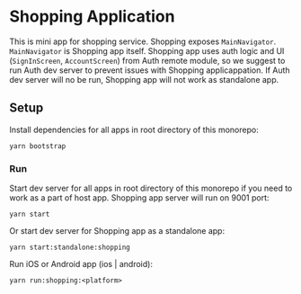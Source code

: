 # Shopping Application

This is mini app for shopping service. Shopping exposes `MainNavigator`. `MainNavigator` is Shopping app itself. Shopping app uses auth logic and UI (`SignInScreen`, `AccountScreen`) from Auth remote module, so we suggest to run Auth dev server to prevent issues with Shopping applicappation. If Auth dev server will no be run, Shopping app will not work as standalone app.

## Setup

Install dependencies for all apps in root directory of this monorepo:
```
yarn bootstrap
```

### Run

Start dev server for all apps in root directory of this monorepo if you need to work as a part of host app. Shopping app server will run on 9001 port:
```
yarn start
```
Or start dev server for Shopping app as a standalone app:
```
yarn start:standalone:shopping
```
Run iOS or Android app (ios | android):
```
yarn run:shopping:<platform>
```